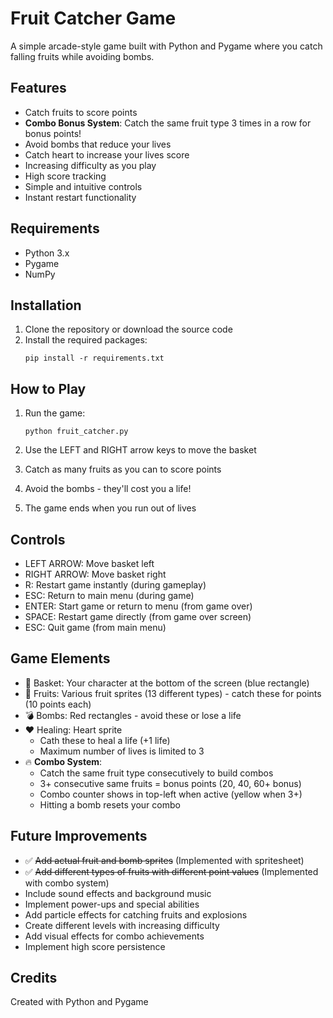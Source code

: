 # Fruit Catcher Game

A simple arcade-style game built with Python and Pygame where you catch falling fruits while avoiding bombs.

## Features

- Catch fruits to score points
- **Combo Bonus System**: Catch the same fruit type 3 times in a row for bonus points!
- Avoid bombs that reduce your lives
- Catch heart to increase your lives score
- Increasing difficulty as you play
- High score tracking
- Simple and intuitive controls
- Instant restart functionality

## Requirements

- Python 3.x
- Pygame
- NumPy

## Installation

1. Clone the repository or download the source code
2. Install the required packages:
   ```
   pip install -r requirements.txt
   ```

## How to Play

1. Run the game:

   ```
   python fruit_catcher.py
   ```

2. Use the LEFT and RIGHT arrow keys to move the basket
3. Catch as many fruits as you can to score points
4. Avoid the bombs - they'll cost you a life!
5. The game ends when you run out of lives

## Controls

- LEFT ARROW: Move basket left
- RIGHT ARROW: Move basket right
- R: Restart game instantly (during gameplay)
- ESC: Return to main menu (during game)
- ENTER: Start game or return to menu (from game over)
- SPACE: Restart game directly (from game over screen)
- ESC: Quit game (from main menu)

## Game Elements

- 🧺 Basket: Your character at the bottom of the screen (blue rectangle)
- 🍎 Fruits: Various fruit sprites (13 different types) - catch these for points (10 points each)
- 💣 Bombs: Red rectangles - avoid these or lose a life
- ❤️ Healing: Heart sprite 
  - Cath these to heal a life (+1 life)
  - Maximum number of lives is limited to 3
- 🔥 **Combo System**:
  - Catch the same fruit type consecutively to build combos
  - 3+ consecutive same fruits = bonus points (20, 40, 60+ bonus)
  - Combo counter shows in top-left when active (yellow when 3+)
  - Hitting a bomb resets your combo

## Future Improvements

- ✅ ~~Add actual fruit and bomb sprites~~ (Implemented with spritesheet)
- ✅ ~~Add different types of fruits with different point values~~ (Implemented with combo system)
- Include sound effects and background music
- Implement power-ups and special abilities
- Add particle effects for catching fruits and explosions
- Create different levels with increasing difficulty
- Add visual effects for combo achievements
- Implement high score persistence

## Credits

Created with Python and Pygame
